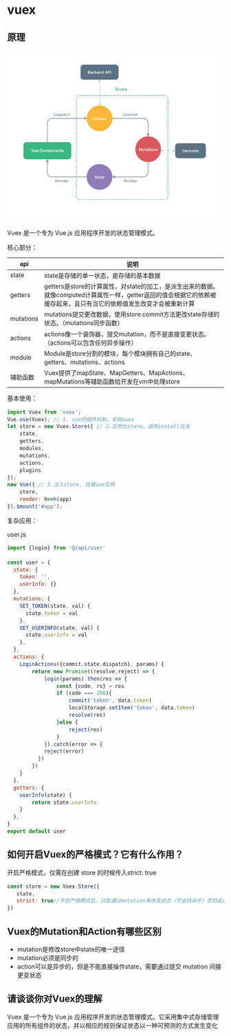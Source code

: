 # vuex

## 原理

<img src="../public/vuex.png"/>

Vuex 是一个专为 Vue.js 应用程序开发的状态管理模式。

核心部分：

api | 说明
--- | ---
state | state是存储的单一状态，是存储的基本数据
getters | getters是store的计算属性，对state的加工，是派生出来的数据。就像computed计算属性一样，getter返回的值会根据它的依赖被缓存起来，且只有当它的依赖值发生改变才会被重新计算
mutations | mutations提交更改数据，使用store.commit方法更改state存储的状态。（mutations同步函数）
actions | actions像一个装饰器，提交mutation，而不是直接变更状态。（actions可以包含任何异步操作）
module | Module是store分割的模块，每个模块拥有自己的state、getters、mutations、actions
辅助函数 | Vuex提供了mapState、MapGetters、MapActions、mapMutations等辅助函数给开发在vm中处理store

基本使用：
```js
import Vuex from 'vuex';
Vue.use(Vuex); // 1. vue的插件机制，安装vuex
let store = new Vuex.Store({ // 2.实例化store，调用install方法
    state,
    getters,
    modules,
    mutations,
    actions,
    plugins
});
new Vue({ // 3.注入store, 挂载vue实例
    store,
    render: h=>h(app)
}).$mount('#app');
```

复杂应用：

user.js

```js
import {login} from '@/api/user'

const user = {
  state: {
    token: '',
    userInfo: {}
  },
  mutations: {
    SET_TOKEN(state, val) {
      state.token = val
    },
    SET_USERINFO(state, val) {
      state.userInfo = val
    },
  },
  actions: {
    LoginActions({commit,state,dispatch}, params) {
        return new Promise((resolve,reject) => {
            login(params).then(res => {
                const {code, rs} = res
                if (code === 200){
                    commit('token', data.token)
                    localStorage.setItem('token', data.token)
                    resolve(res)
                }else {
                    reject(res)
                }
            }).catch(error => {
            reject(error)
          })
        })
    }
  },
  getters: {
    userInfo(state) {
        return state.userInfo
    }
  },
}
export default user
```

## 如何开启Vuex的严格模式？它有什么作用？

开启严格模式，仅需在创建 store 的时候传入strict: true

```js
const store = new Vuex.Store({
   state,
   strict: true//开启严格模式后，只能通过mutation来改变状态（不支持异步）否则会报错
})
```

## Vuex的Mutation和Action有哪些区别

- mutation是修改store中state的唯一途径
- mutation必须是同步的
- action可以是异步的，但是不能直接操作state，需要通过提交 mutation 间接更变状态

## 请谈谈你对Vuex的理解

Vuex 是一个专为 Vue.js 应用程序开发的状态管理模式。它采用集中式存储管理应用的所有组件的状态，并以相应的规则保证状态以一种可预测的方式发生变化